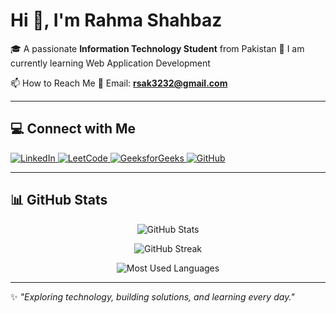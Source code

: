 # Hi 👋, I'm Rahma Shahbaz 
🎓 A passionate **Information Technology Student** from Pakistan 
🌱 I am currently learning Web Application Development

📫 How to Reach Me 📧 Email: **rsak3232@gmail.com**

---

## 💻 Connect with Me 

<p align="left">
 <a href="https://www.linkedin.com/in/rahma-shahbaz-660841378/" target="_blank">
 <img src="https://img.shields.io/badge/LinkedIn-0A66C2?style=for-the-badge&logo=linkedin&logoColor=white" alt="LinkedIn"/>
 </a>
 
 <a href="https://leetcode.com/u/sami_1234/" target="_blank">
 <img src="https://img.shields.io/badge/LeetCode-FFA116?style=for-the-badge&logo=leetcode&logoColor=white" alt="LeetCode"/>
 </a>
 
 <a href="https://auth.geeksforgeeks.org/user/rahmashahbaz" target="_blank">
 <img src="https://img.shields.io/badge/GeeksforGeeks-0F9D58?style=for-the-badge&logo=geeksforgeeks&logoColor=white" alt="GeeksforGeeks"/>
 </a>
 
 <a href="https://github.com/codewithsami1234" target="_blank">
 <img src="https://img.shields.io/badge/GitHub-171515?style=for-the-badge&logo=github&logoColor=white" alt="GitHub"/>
 </a>
</p>

---

## 📊 GitHub Stats 

<p align="center">
 <img src="https://github-readme-stats.vercel.app/api?username=codewithsami1234&show_icons=true&theme=tokyonight&hide_border=true" alt="GitHub Stats" />
</p>

<p align="center">
 <img src="https://github-readme-streak-stats.herokuapp.com/?user=codewithsami1234&theme=tokyonight&hide_border=true" alt="GitHub Streak" />
</p>

<p align="center">
 <img src="https://github-readme-stats.vercel.app/api/top-langs/?username=codewithsami1234&layout=compact&theme=tokyonight&hide_border=true&langs_count=10&card_width=445" alt="Most Used Languages" />
</p>

---

✨ *"Exploring technology, building solutions, and learning every day."*
